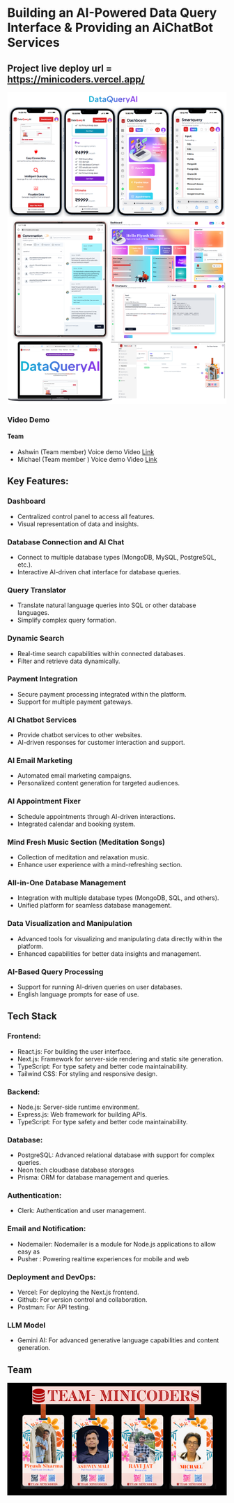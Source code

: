 # Building an AI-Powered Data Query Interface & Providing an AiChatBot Services

## Project live deploy url = https://minicoders.vercel.app/

![Screenshot](minicoders.png)

### Video Demo 
#### Team
- Ashwin (Team member) Voice demo Video [Link](https://www.youtube.com/watch?v=WlMraLCJOuw&t=17s)
- Michael (Team member ) Voice demo Video [Link](https://youtu.be/lotGu_AA14E?si=TRs0AYCr3i_U-I6c) 

## Key Features:
### Dashboard
- Centralized control panel to access all features.
- Visual representation of data and insights.
  
### Database Connection and AI Chat
- Connect to multiple database types (MongoDB, MySQL, PostgreSQL, etc.).
- Interactive AI-driven chat interface for database queries.

### Query Translator

- Translate natural language queries into SQL or other database languages.
- Simplify complex query formation.

### Dynamic Search
- Real-time search capabilities within connected databases.
- Filter and retrieve data dynamically.

### Payment Integration
- Secure payment processing integrated within the platform.
- Support for multiple payment gateways.

### AI Chatbot Services
- Provide chatbot services to other websites.
- AI-driven responses for customer interaction and support.

### AI Email Marketing
- Automated email marketing campaigns.
- Personalized content generation for targeted audiences.

### AI Appointment Fixer

- Schedule appointments through AI-driven interactions.
- Integrated calendar and booking system.

### Mind Fresh Music Section (Meditation Songs)
- Collection of meditation and relaxation music.
- Enhance user experience with a mind-refreshing section.

### All-in-One Database Management
- Integration with multiple database types (MongoDB, SQL, and others).
- Unified platform for seamless database management.

### Data Visualization and Manipulation
- Advanced tools for visualizing and manipulating data directly within the platform.
- Enhanced capabilities for better data insights and management.

### AI-Based Query Processing
- Support for running AI-driven queries on user databases.
- English language prompts for ease of use.

## Tech Stack

### Frontend:
- React.js: For building the user interface.
- Next.js: Framework for server-side rendering and static site generation.
- TypeScript: For type safety and better code maintainability.
- Tailwind CSS: For styling and responsive design.

### Backend:
- Node.js: Server-side runtime environment.
- Express.js: Web framework for building APIs.
- TypeScript: For type safety and better code maintainability.

### Database:
- PostgreSQL: Advanced relational database with support for complex queries.
- Neon tech cloudbase database storages
- Prisma: ORM for database management and queries.

### Authentication:
- Clerk: Authentication and user management.

### Email and Notification:
- Nodemailer: Nodemailer is a module for Node.js applications to allow easy as
- Pusher : Powering realtime experiences for mobile and web

### Deployment and DevOps:
- Vercel: For deploying the Next.js frontend.
- Github: For version control and collaboration.
- Postman: For API testing.

### LLM Model
- Gemini AI: For advanced generative language capabilities and content generation.

## Team 
![Screenshot](team.png)
